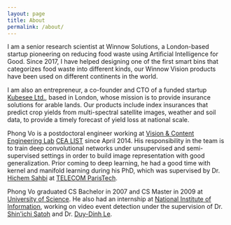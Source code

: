 ```yaml
---
layout: page
title: About
permalink: /about/
---
```

I am a senior research scientist at Winnow Solutions, a London-based startup pioneering on reducing food waste using Artificial Intelligence for Good. Since 2017, I have helped designing one of the first smart bins that categorizes food waste into different kinds, our Winnow Vision products have been used on different continents in the world.

I am also an entrepreneur, a co-founder and CTO of a funded startup [Kubesee Ltd.](https://www.kubesee.com/), based in London, whose mission is to provide insurance solutions for arable lands. Our products include index insurances that predict crop yields from multi-spectral satellite images, weather and soil data, to provide a timely forecast of yield loss at national scale.

Phong Vo is a postdoctoral engineer working at [Vision & Content Engineering Lab](http://www.kalisteo.eu/en/index.htm) [CEA LIST](http://www-list.cea.fr/index.php/en/) since April 2014. His responsibility in the team is to train deep convolutional networks under unsupervised and semi-supervised settings in order to build image representation with good generalization. Prior coming to deep learning, he had a good time with kernel and manifold learning during his PhD, which was supervised by Dr. [Hichem Sahbi](http://perso.telecom-paristech.fr/~sahbi/) at [TELECOM ParisTech](http://www.telecom-paristech.fr/).

Phong Vo graduated CS Bachelor in 2007 and CS Master in 2009 at [University of Science](http://www.hcmus.edu.vn/en/index.php). He also had an internship at [National Institute of Information](http://www.nii.ac.jp/en/), working on video event detection under the supervision of Dr. [Shin'ichi Satoh](http://research.nii.ac.jp/~satoh/) and Dr. [Duy-Dinh Le](http://satoh-lab.ex.nii.ac.jp/users/ledduy/).
